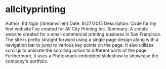 # allcityprinting
Author: Ed Ngai (/dreamvillen)
Date: 8/27/2015
Description: Code for my first website I've created for All City Printing Inc.
Summary: A simple website created for a small commercial printing business in San Francisco. The site is pretty straight forward 
using a single page design along with a navigation bar to jump to various key points on the page. It also utilizes scroll.js to
animate the scrolling action to different parts of the page. Furthermore, it uses a Photosnack embedded slideshow to showcase 
the company's portfolio. 
